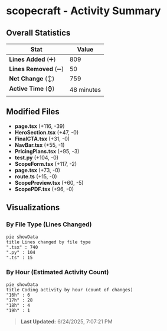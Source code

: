 # scopecraft - Activity Summary 

## Overall Statistics

| Stat                   | Value                                                             |
| ---------------------- | ----------------------------------------------------------------- |
| **Lines Added** (➕)   | 809                                          |
| **Lines Removed** (➖) | 50                                        |
| **Net Change** (↕)    | 759                |
| **Active Time** (⌚)   | 48 minutes |


## Modified Files
- **page.tsx** (+116, -39)
- **HeroSection.tsx** (+47, -0)
- **FinalCTA.tsx** (+31, -0)
- **NavBar.tsx** (+55, -1)
- **PricingPlans.tsx** (+95, -3)
- **test.py** (+104, -0)
- **ScopeForm.tsx** (+117, -2)
- **page.tsx** (+73, -0)
- **route.ts** (+15, -0)
- **ScopePreview.tsx** (+60, -5)
- **ScopePDF.tsx** (+96, -0)

## Visualizations

### By File Type (Lines Changed)

```mermaid
pie showData
title Lines changed by file type
".tsx" : 740
".py" : 104
".ts" : 15
```

### By Hour (Estimated Activity Count)

```mermaid
pie showData
title Coding activity by hour (count of changes)
"16h" : 6
"17h" : 28
"18h" : 4
"19h" : 1
```


> **Last Updated:** 6/24/2025, 7:07:21 PM